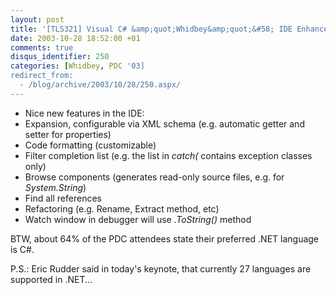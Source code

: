 ```yaml
---
layout: post
title: '[TLS321] Visual C# &amp;quot;Whidbey&amp;quot;&#58; IDE Enhancement for the C# Developer'
date: 2003-10-28 18:52:00 +01
comments: true
disqus_identifier: 250
categories: [Whidbey, PDC '03]
redirect_from:
  - /blog/archive/2003/10/28/250.aspx/
---
```


-   Nice new features in the IDE:
-   Expansion, configurable via XML schema (e.g. automatic getter and setter for properties)
-   Code formatting (customizable)
-   Filter completion list (e.g. the list in *catch(* contains exception classes only)
-   Browse components (generates read-only source files, e.g. for *System.String*)
-   Find all references
-   Refactoring (e.g. Rename, Extract method, etc)
-   Watch window in debugger will use *.ToString()* method

BTW, about 64% of the PDC attendees state their preferred .NET language is C\#.

P.S.: Eric Rudder said in today's keynote, that currently 27 languages are supported in .NET...

